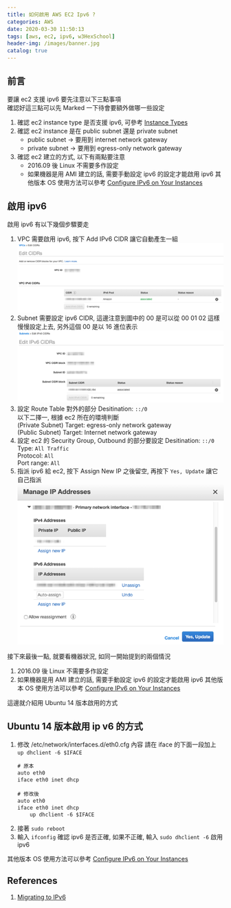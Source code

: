 ```yaml
---
title: 如何啟用 AWS EC2 Ipv6 ?
categories: AWS
date: 2020-03-30 11:50:13
tags: [aws, ec2, ipv6, w3HexSchool]
header-img: /images/banner.jpg
catalog: true
---
```

## 前言 

要讓 ec2 支援 ipv6 要先注意以下三點事項  
確認好這三點可以先 Marked 一下待會要額外做哪一些設定  

1. 確認 ec2 instance type 是否支援 ipv6, 可參考 [Instance Types](https://docs.aws.amazon.com/AWSEC2/latest/UserGuide/instance-types.html)
2. 確認 ec2 instance 是在 public subnet 還是 private subnet
    * public subnet → 要用到 internet network gateway  
    * private subnet → 要用到 egress-only network gateway
3. 確認 ec2 建立的方式, 以下有兩點要注意
    * 2016.09 後 Linux 不需要多作設定
    * 如果機器是用 AMI 建立的話, 需要手動設定 ipv6 的設定才能啟用 ipv6
        其他版本 OS 使用方法可以參考 [Configure IPv6 on Your Instances](https://docs.aws.amazon.com/vpc/latest/userguide/vpc-migrate-ipv6.html#vpc-migrate-ipv6-dhcpv6)

## 啟用 ipv6

啟用 ipv6 有以下幾個步驟要走  

1. VPC 需要啟用 ipv6, 按下 Add IPv6 CIDR 讓它自動產生一組
    ![vpc cidr](/images/ec2-ipv6/ec2-ipv6-01.png)
2. Subnet 需要設定 ipv6 CIDR, 這邊注意到圖中的 00
    是可以從 00 01 02 這樣慢慢設定上去, 另外這個 00 是以 16 進位表示
    ![subnet cidr](/images/ec2-ipv6/ec2-ipv6-02.png)
3. 設定 Route Table 對外的部分
    Desitination: `::/0`  
    以下二擇一, 根據 ec2 所在的環境判斷  
    (Private Subnet) Target: egress-only network gateway  
    (Public Subnet) Target: Internet network gateway  
4. 設定 ec2 的 Security Group, Outbound 的部分要設定
    Desitination: `::/0`  
    Type: `All Traffic`  
    Protocol: `All`  
    Port range: `All`  
5. 指派 ipv6 給 ec2, 按下 Assign New IP 之後留空, 再按下 `Yes, Update` 讓它自己指派  
    ![ec2 ipv6](/images/ec2-ipv6/ec2-ipv6-03.png)

接下來最後一點, 就要看機器狀況, 如同一開始提到的兩個情況

1. 2016.09 後 Linux 不需要多作設定 
2. 如果機器是用 AMI 建立的話, 需要手動設定 ipv6 的設定才能啟用 ipv6
    其他版本 OS 使用方法可以參考 [Configure IPv6 on Your Instances](https://docs.aws.amazon.com/vpc/latest/userguide/vpc-migrate-ipv6.html#vpc-migrate-ipv6-dhcpv6)

這邊就介紹用 Ubuntu 14 版本啟用的方式

## Ubuntu 14 版本啟用 ip v6 的方式

1. 修改 /etc/network/interfaces.d/eth0.cfg 內容
    請在 iface 的下面一段加上 `up dhclient -6 $IFACE` 
    ```sh=
    # 原本
    auto eth0
    iface eth0 inet dhcp
    
    # 修改後
    auto eth0
    iface eth0 inet dhcp
        up dhclient -6 $IFACE
    ```
2. 接著 `sudo reboot` 
3. 輸入 `ifconfig` 確認 ipv6 是否正確, 如果不正確, 輸入 `sudo dhclient -6` 啟用 ipv6

其他版本 OS 使用方法可以參考 [Configure IPv6 on Your Instances](https://docs.aws.amazon.com/vpc/latest/userguide/vpc-migrate-ipv6.html#vpc-migrate-ipv6-dhcpv6)

## References

1. [Migrating to IPv6](https://docs.aws.amazon.com/vpc/latest/userguide/vpc-migrate-ipv6.html#vpc-migrate-ipv6-example)